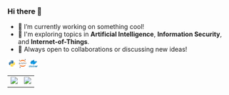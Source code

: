### Hi there 👋

- 🔭 I’m currently working on something cool!
- 🌱 I'm exploring topics in **Artificial Intelligence**, **Information Security**, and **Internet-of-Things**.
- 💬 Always open to collaborations or discussing new ideas!

<code><img height="20" alt="python" src="https://raw.githubusercontent.com/github/explore/80688e429a7d4ef2fca1e82350fe8e3517d3494d/topics/python/python.png"></code>
<code><img height="20" alt="jupyter-notebook" src="https://raw.githubusercontent.com/github/explore/a4691f04ff219c1c2aa02fc61fda41aa43f1459a/topics/jupyter-notebook/jupyter-notebook.png"></code>
<code><img height="20" alt="docker" src="https://raw.githubusercontent.com/github/explore/a4691f04ff219c1c2aa02fc61fda41aa43f1459a/topics/docker/docker.png"></code>

<table>
  <tr>
    <td>
      <picture> 
        <source srcset="https://github-readme-stats-doanhieung.vercel.app/api?username=doanhieung&show_icons=true&include_all_commits=true&theme=catppuccin_mocha&hide_border=true&rank_icon=github" media="(prefers-color-scheme: dark)" /> 
        <source srcset="https://github-readme-stats-doanhieung.vercel.app/api?username=doanhieung&show_icons=true&include_all_commits=true&theme=catppuccin_latte&hide_border=true&rank_icon=github" media="(prefers-color-scheme: light), (prefers-color-scheme: no-preference)" /> 
        <img src="https://github-readme-stats-doanhieung.vercel.app/api?username=doanhieung&show_icons=true&include_all_commits=true&theme=catppuccin_latte&hide_border=true&rank_icon=github" /> 
      </picture>
    </td>
    <td>
      <picture> 
        <source srcset="https://github-readme-stats-doanhieung.vercel.app/api/top-langs/?username=doanhieung&layout=compact&theme=catppuccin_mocha&hide_border=true" media="(prefers-color-scheme: dark)" /> 
        <source srcset="https://github-readme-stats-doanhieung.vercel.app/api/top-langs/?username=doanhieung&layout=compact&theme=catppuccin_latte&hide_border=true" media="(prefers-color-scheme: light), (prefers-color-scheme: no-preference)" /> 
        <img src="https://github-readme-stats-doanhieung.vercel.app/api/top-langs/?username=doanhieung&layout=compact&theme=catppuccin_latte&hide_border=true" /> 
      </picture>
    </td>
  </tr>
</table>
